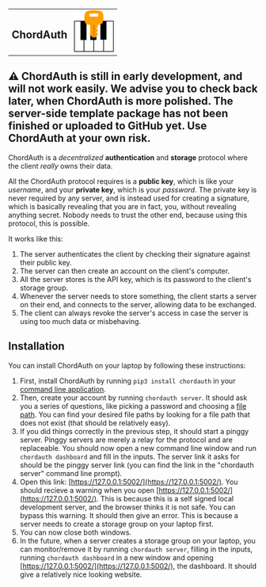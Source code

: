 <table>
  <tr>
    <td><h2>ChordAuth</h2></td>
    <td><img src="https://raw.githubusercontent.com/SeafoodStudios/ChordAuth/main/resources/logo.png" alt="ChordAuth Logo" width="80"/></td>
  </tr>
</table>

## ⚠️ ChordAuth is still in early development, and will not work easily. We advise you to check back later, when ChordAuth is more polished. The server-side template package has not been finished or uploaded to GitHub yet. Use ChordAuth at your own risk.

ChordAuth is a _decentralized_ **authentication** and **storage** protocol where the client _really_ owns their data.

All the ChordAuth protocol requires is a **public key**, which is like your _username_, and your **private key**, which is your _password_. The private key is never required by any server, and is instead used for creating a signature, which is basically revealing that you are in fact, you, without revealing anything secret. Nobody needs to trust the other end, because using this protocol, this is possible. 

It works like this:
1. The server authenticates the client by checking their signature against their public key.
2. The server can then create an account on the client's computer.
3. All the server stores is the API key, which is its password to the client's storage group.
4. Whenever the server needs to store something, the client starts a server on their end, and connects to the server, allowing data to be exchanged.
5. The client can always revoke the server's access in case the server is using too much data or misbehaving.

## Installation

You can install ChordAuth on your laptop by following these instructions:

1. First, install ChordAuth by running ```pip3 install chordauth``` in your [command line application](https://www.w3schools.com/whatis/whatis_cli.asp).
2. Then, create your account by running ```chordauth server```. It should ask you a series of questions, like picking a password and choosing a [file path](https://www.codecademy.com/resources/docs/general/file-paths). You can find your desired file paths by looking for a file path that does not exist (that should be relatively easy).
3. If you did things correctly in the previous step, it should start a pinggy server. Pinggy servers are merely a relay for the protocol and are replaceable. You should now open a new command line window and run ```chordauth dashboard``` and fill in the inputs. The server link it asks for should be the pinggy server link (you can find the link in the "chordauth server" command line prompt).
4. Open this link: [https://127.0.0.1:5002/](https://127.0.0.1:5002/). You should recieve a warning when you open [https://127.0.0.1:5002/](https://127.0.0.1:5002/). This is because this is a self signed local development server, and the browser thinks it is not safe. You can bypass this warning. It should then give an error. This is because a server needs to create a storage group on your laptop first.
5. You can now close both windows.
6. In the future, when a server creates a storage group on your laptop, you can monitor/remove it by running ```chordauth server```, filling in the inputs, running ```chordauth dashboard``` in a new window and opening [https://127.0.0.1:5002/](https://127.0.0.1:5002/), the dashboard. It should give a relatively nice looking website.
